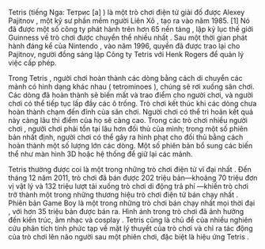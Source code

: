 Tetris (tiếng Nga: Тетрис [a] ) là một trò chơi điện tử giải đố được Alexey Pajitnov , một kỹ sư phần mềm người Liên Xô , tạo ra vào năm 1985. [1] Nó đã được một số công ty phát hành trên hơn 65 nền tảng , lập kỷ lục thế giới Guinness về trò chơi được chuyển thể nhiều nhất . Sau một thời gian phát hành đáng kể của Nintendo , vào năm 1996, quyền đã được trao lại cho Pajitnov, người đồng sáng lập Công ty Tetris với Henk Rogers để quản lý việc cấp phép.

Trong Tetris , người chơi hoàn thành các dòng bằng cách di chuyển các mảnh có hình dạng khác nhau ( tetrominoes ), chúng sẽ rơi xuống sân chơi. Các dòng đã hoàn thành sẽ biến mất và trao điểm cho người chơi, và người chơi có thể tiếp tục lấp đầy các ô trống. Trò chơi kết thúc khi các dòng chưa hoàn thành chạm đến đỉnh của sân chơi. Người chơi có thể trì hoãn kết quả này càng lâu thì điểm của họ sẽ càng cao. Trong các trò chơi nhiều người chơi , người chơi phải tồn tại lâu hơn đối thủ của mình; trong một số phiên bản nhất định, người chơi có thể gây ra hình phạt cho đối thủ bằng cách hoàn thành một số lượng lớn các dòng. Một số phiên bản bổ sung các biến thể như màn hình 3D hoặc hệ thống để giữ lại các mảnh.

Tetris thường được coi là một trong những trò chơi điện tử vĩ đại nhất . Đến tháng 12 năm 2011, trò chơi đã bán được 202  triệu bản—khoảng 70  triệu đơn vị vật lý và 132  triệu lượt tải xuống trò chơi di động trả phí —khiến trò chơi trở thành một trong những thương hiệu trò chơi điện tử bán chạy nhất . Phiên bản Game Boy là một trong những trò chơi bán chạy nhất mọi thời đại , với hơn 35 triệu bản được bán ra. Hình ảnh trong trò chơi đã ảnh hưởng đến kiến ​​trúc, âm nhạc và cosplay . Tetris cũng là chủ đề của nhiều nghiên cứu phân tích tính phức tạp về mặt lý thuyết của trò chơi và chỉ ra tác động của trò chơi lên não người sau một phiên chơi, đặc biệt là hiệu ứng Tetris .
